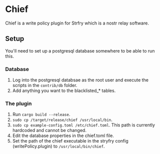 # Chief

Chief is a write policy plugin for Strfry which is a nostr relay software.

## Setup

You'll need to set up a postgresql database somewhere to be able to run this.

### Database

1. Log into the postgresql databsae as the root user and execute the scripts in the `contrib/db` folder.
2. Add anything you want to the blacklisted\_\* tables.

### The plugin

1. Run `cargo build --release`.
2. `sudo cp /target/release/chief /usr/local/bin`.
3. `sudo cp example-config.toml /etc/chief.toml`. This path is currently hardcoded and cannot be changed.
4. Edit the database properties in the chief.toml file.
5. Set the path of the chief executable in the stryfry config (writePolicy.plugin) to `/usr/local/bin/chief`.
